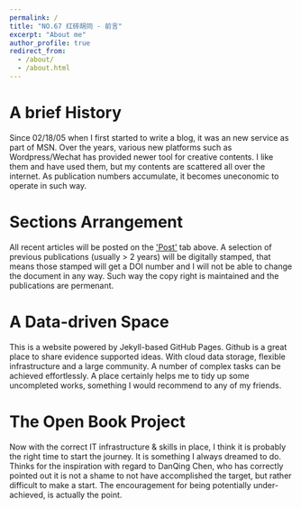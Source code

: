 ```yaml
---
permalink: /
title: "NO.67 红砖胡同 - 前言"
excerpt: "About me"
author_profile: true
redirect_from: 
  - /about/
  - /about.html
---
```


A brief History
======
Since 02/18/05 when I first started to write a blog, it was an new service as part of MSN. Over the years, various new platforms such as Wordpress/Wechat has provided newer tool for creative contents. I like them and have used them, but my contents are scattered all over the internet. As publication numbers accumulate, it becomes uneconomic to operate in such way.


Sections Arrangement
======
All recent articles will be posted on the ['Post'](/year-archive/) tab above. A selection of previous publications (usually > 2 years) will be digitally stamped, that means those stamped will get a DOI number and I will not be able to change the document in any way. Such way the copy right is maintained and the publications are permenant. 


A Data-driven Space 
======
This is a website powered by Jekyll-based GitHub Pages. Github is a great place to share evidence supported ideas. With cloud data storage, flexible infrastructure and a large community. A number of complex tasks can be achieved effortlessly. A place certainly helps me to tidy up some uncompleted works, something I would recommend to any of my friends.


The Open Book Project
======
Now with the correct IT infrastructure & skills in place, I think it is probably the right time to start the journey. It is something I always dreamed to do. Thinks for the inspiration with regard to DanQing Chen, who has correctly pointed out it is not a shame to not have accomplished the target, but rather difficult to make a start. The encouragement for being potentially under-achieved, is actually the point. 

